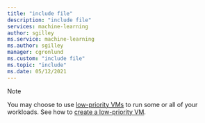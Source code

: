 ```yaml
---
title: "include file"
description: "include file"
services: machine-learning
author: sgilley
ms.service: machine-learning
ms.author: sgilley
manager: cgronlund
ms.custom: "include file"
ms.topic: "include"
ms.date: 05/12/2021
---
```


> [!NOTE]
> You may choose to use [low-priority VMs](../how-to-manage-optimize-cost.md#low-pri-vm) to run some or all of your workloads. See how to [create a low-priority VM](../how-to-create-attach-compute-cluster.md#lower-your-compute-cluster-cost-with-low-priority-vms). 
